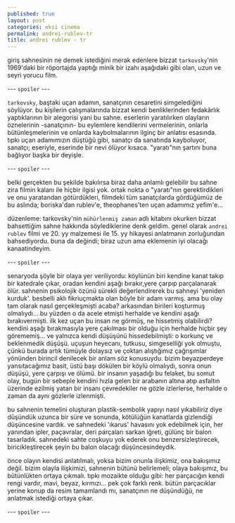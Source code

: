 ```yaml
---
published: true
layout: post
categories: eksi cinema
permalink: andrei-rublev-tr
title: andrei rublev - tr
---
```

giriş sahnesinin ne demek istediğini merak edenlere bizzat `tarkovsky`'nin 1969'daki bir röportajda yaptığı minik bir izahı aşağıdaki gibi olan, uzun ve seyri yorucu film.

--- `spoiler` ---

`tarkovsky`, baştaki uçan adamın, sanatçının cesaretini simgelediğini söylüyor. bu kişilerin çalışmalarında bizzat kendi benliklerinden fedakârlık yaptıklarının bir alegorisi yani bu sahne. eserlerin yaratılırken olayların öznelerinin -sanatçının- bu eylemlere kendilerini vermelerinin, onlarla bütünleşmelerinin ve onlarda kaybolmalarının ilginç bir anlatısı esasında. tıpkı uçan adamımızın düştüğü gibi, sanatçı da sanatında kayboluyor, sanatçı; eseriyle, eserinde bir nevi ölüyor kısaca. "yaratı"nın şartını buna bağlıyor başka bir deyişle.

--- `spoiler` ---

belki gerçekten bu şekilde bakılırsa biraz daha anlamlı gelebilir bu sahne zira filmin kalanı ile hiçbir ilgisi yok. ortak nokta o "yaratı"nın gerektirdikleri ve onu yaratandan götürdükleri, filmdeki tüm sanatçılarda gördüğümüz de bu aslında; boriska'dan rublev'e, theophanes'ten uçan adamımız yefim'e...

düzenleme: tarkovsky'nin `mühürlenmiş zaman` adlı kitabını okurken bizzat bahsettiğim sahne hakkında söylediklerine denk geldim. genel olarak `andrei rublev` filmi ve 20. yy malzemesi ile 15. yy hikayesi anlatmanın zorluğundan bahsediyordu. buna da değindi; biraz uzun ama eklemenin iyi olacağı kanaatindeyim.

--- `spoiler` ---

senaryoda şöyle bir olaya yer veriliyordu: köylünün biri kendine kanat takıp bir katedrale çıkar, oradan kendini aşağı bırakır,yere çarpıp parçalanarak ölür. sahnenin psikolojik özünü sürekli değerlendirerek bu sahneyi 'yeniden kurduk'. besbelli aklı fikriuçmakta olan böyle bir adam varmış. ama bu olay tam olarak nasıl gerçekleşmişti acaba? arkasından birileri koşturmuş olmalıydı... bu yüzden o da acele etmişti herhalde ve kendini aşağı bırakıvermişti. ilk kez uçan bu insan ne görmüş, ne hissetmiş olabilirdi? kendini aşağı bırakmasıyla yere çakılması bir olduğu için herhalde hiçbir şey görememiş... ve yalnızca kendi düşüşünü hissedebilmişti: o korkunç ve beklenmedik düşüşü. uçuşun heyecanı, tutkusu, simgeselliği yok olmuştu, çünkü burada artık tümüyle dolaysız ve çoktan alıştığımız çağrışımlar yönünden birincil denilecek bir anlam söz konusuydu. bizim beyazperdeye yansıtacağımız basit, üstü başı dökülen bir köylü olmalıydı, sonra onun düşüşü, yere çarpışı ve ölümü. bir insanın yaşadığı bu felaket, bu somut olay, bugün bir sebeple kendini hızla gelen bir arabanın altına atıp asfaltın üzerinde ezilmiş yatan bir insanı çevredekiler ne gözle izlerlerse, herhalde o zaman da aynı gözlerle izlenmişti.

bu sahnenin temelini oluşturan plastik-sembolik yapıyı nasıl yıkabiliriz diye düşündük uzunca bir süre ve sonunda, kötülüğün kanatlarda gizlendiği düşüncesine vardık. ve sahnedeki 'ıkarus' havasını yok edebilmek için, her yanından ipler, paçavralar, deri parçaları sarkan iğreti, gülünç bir balon tasarladık. sahnedeki sahte coşkuyu yok ederek onu benzersizleştirecek, biricikleştirecek şeyin bu balon olacağı düşüncesindeydik. 

önce olayın kendisi anlatılmalı, yoksa bizim onunla ilişkimiz, ona bakışımız değil. bizim olayla ilişkimizi, sahnenin bütünü belirlemeli; olaya bakışımız, bu bütünlükten ortaya çıkmalı. tıpkı mozaikte olduğu gibi: her parçacığın kendi rengi vardır, mavi, beyaz, kırmızı... pek çok farklı renk. bütün parçacıklar yerine konup da resim tamamlandı mı, sanatçının ne düşündüğü, ne anlatmak istediği ortaya çıkar.

--- `spoiler` ---
